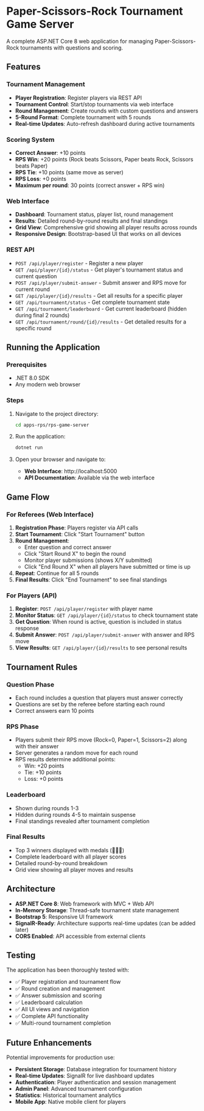 # Paper-Scissors-Rock Tournament Game Server

A complete ASP.NET Core 8 web application for managing Paper-Scissors-Rock tournaments with questions and scoring.

## Features

### Tournament Management
- **Player Registration**: Register players via REST API
- **Tournament Control**: Start/stop tournaments via web interface
- **Round Management**: Create rounds with custom questions and answers
- **5-Round Format**: Complete tournament with 5 rounds
- **Real-time Updates**: Auto-refresh dashboard during active tournaments

### Scoring System
- **Correct Answer**: +10 points
- **RPS Win**: +20 points (Rock beats Scissors, Paper beats Rock, Scissors beats Paper)
- **RPS Tie**: +10 points (same move as server)
- **RPS Loss**: +0 points
- **Maximum per round**: 30 points (correct answer + RPS win)

### Web Interface
- **Dashboard**: Tournament status, player list, round management
- **Results**: Detailed round-by-round results and final standings
- **Grid View**: Comprehensive grid showing all player results across rounds
- **Responsive Design**: Bootstrap-based UI that works on all devices

### REST API
- `POST /api/player/register` - Register a new player
- `GET /api/player/{id}/status` - Get player's tournament status and current question
- `POST /api/player/submit-answer` - Submit answer and RPS move for current round
- `GET /api/player/{id}/results` - Get all results for a specific player
- `GET /api/tournament/status` - Get complete tournament state
- `GET /api/tournament/leaderboard` - Get current leaderboard (hidden during final 2 rounds)
- `GET /api/tournament/round/{id}/results` - Get detailed results for a specific round

## Running the Application

### Prerequisites
- .NET 8.0 SDK
- Any modern web browser

### Steps
1. Navigate to the project directory:
   ```bash
   cd apps-rps/rps-game-server
   ```

2. Run the application:
   ```bash
   dotnet run
   ```

3. Open your browser and navigate to:
   - **Web Interface**: http://localhost:5000
   - **API Documentation**: Available via the web interface

## Game Flow

### For Referees (Web Interface)
1. **Registration Phase**: Players register via API calls
2. **Start Tournament**: Click "Start Tournament" button
3. **Round Management**: 
   - Enter question and correct answer
   - Click "Start Round X" to begin the round
   - Monitor player submissions (shows X/Y submitted)
   - Click "End Round X" when all players have submitted or time is up
4. **Repeat**: Continue for all 5 rounds
5. **Final Results**: Click "End Tournament" to see final standings

### For Players (API)
1. **Register**: `POST /api/player/register` with player name
2. **Monitor Status**: `GET /api/player/{id}/status` to check tournament state
3. **Get Question**: When round is active, question is included in status response
4. **Submit Answer**: `POST /api/player/submit-answer` with answer and RPS move
5. **View Results**: `GET /api/player/{id}/results` to see personal results

## Tournament Rules

### Question Phase
- Each round includes a question that players must answer correctly
- Questions are set by the referee before starting each round
- Correct answers earn 10 points

### RPS Phase
- Players submit their RPS move (Rock=0, Paper=1, Scissors=2) along with their answer
- Server generates a random move for each round
- RPS results determine additional points:
  - Win: +20 points
  - Tie: +10 points
  - Loss: +0 points

### Leaderboard
- Shown during rounds 1-3
- Hidden during rounds 4-5 to maintain suspense
- Final standings revealed after tournament completion

### Final Results
- Top 3 winners displayed with medals (🥇🥈🥉)
- Complete leaderboard with all player scores
- Detailed round-by-round breakdown
- Grid view showing all player moves and results

## Architecture

- **ASP.NET Core 8**: Web framework with MVC + Web API
- **In-Memory Storage**: Thread-safe tournament state management
- **Bootstrap 5**: Responsive UI framework
- **SignalR-Ready**: Architecture supports real-time updates (can be added later)
- **CORS Enabled**: API accessible from external clients

## Testing

The application has been thoroughly tested with:
- ✅ Player registration and tournament flow
- ✅ Round creation and management
- ✅ Answer submission and scoring
- ✅ Leaderboard calculation
- ✅ All UI views and navigation
- ✅ Complete API functionality
- ✅ Multi-round tournament completion

## Future Enhancements

Potential improvements for production use:
- **Persistent Storage**: Database integration for tournament history
- **Real-time Updates**: SignalR for live dashboard updates
- **Authentication**: Player authentication and session management
- **Admin Panel**: Advanced tournament configuration
- **Statistics**: Historical tournament analytics
- **Mobile App**: Native mobile client for players